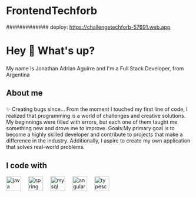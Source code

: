 # FrontendTechforb

############# deploy:    https://challengetechforb-57691.web.app 

<h1 align="left">Hey 👋 What's up?</h1>

###

<p align="left">My name is Jonathan Adrian Aguirre and I'm a Full Stack Developer, from Argentina</p>

###

<h2 align="left">About me</h2>

###

<p align="left">✨ Creating bugs since... From the moment I touched my first line of code, I realized that programming is a world of challenges and creative solutions. My beginnings were filled with errors, but each one of them taught me something new and drove me to improve. Goals:My primary goal is to become a highly skilled developer and contribute to projects that make a difference in the industry. Additionally, I aspire to create my own application that solves real-world problems.<br></p>

###

<h2 align="left">I code with</h2>



<div align="left">
  <img src="https://cdn.jsdelivr.net/gh/devicons/devicon/icons/java/java-original.svg" height="40" alt="java logo"  />
  <img width="12" />
  <img src="https://cdn.jsdelivr.net/gh/devicons/devicon/icons/spring/spring-original.svg" height="40" alt="spring logo"  />
  <img width="12" />
  <img src="https://cdn.jsdelivr.net/gh/devicons/devicon/icons/mysql/mysql-original.svg" height="40" alt="mysql logo"  />
  <img width="12" />
  <img src="https://cdn.jsdelivr.net/gh/devicons/devicon/icons/angularjs/angularjs-original.svg" height="40" alt="angularjs logo"  />
  <img width="12" />
  <img src="https://cdn.jsdelivr.net/gh/devicons/devicon/icons/typescript/typescript-original.svg" height="40" alt="typescript logo"  />
</div>

 
 

